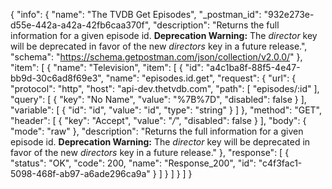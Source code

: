 {
  "info": {
    "name": "The TVDB Get Episodes",
    "_postman_id": "932e273e-d55e-442a-a42a-42fb6caa370f",
    "description": "Returns the full information for a given episode id. __Deprecation Warning:__ The _director_ key will be deprecated in favor of the new _directors_ key in a future release.",
    "schema": "https://schema.getpostman.com/json/collection/v2.0.0/"
  },
  "item": [
    {
      "name": "Television",
      "item": [
        {
          "id": "a4c1ba8f-88f5-4e47-bb9d-30c6ad8f69e3",
          "name": "episodes.id.get",
          "request": {
            "url": {
              "protocol": "http",
              "host": "api-dev.thetvdb.com",
              "path": [
                "episodes/:id"
              ],
              "query": [
                {
                  "key": "No Name",
                  "value": "%7B%7D",
                  "disabled": false
                }
              ],
              "variable": [
                {
                  "id": "id",
                  "value": "id",
                  "type": "string"
                }
              ]
            },
            "method": "GET",
            "header": [
              {
                "key": "Accept",
                "value": "*/*",
                "disabled": false
              }
            ],
            "body": {
              "mode": "raw"
            },
            "description": "Returns the full information for a given episode id. __Deprecation Warning:__ The _director_ key will be deprecated in favor of the new _directors_ key in a future release."
          },
          "response": [
            {
              "status": "OK",
              "code": 200,
              "name": "Response_200",
              "id": "c4f3fac1-5098-468f-ab97-a6ade296ca9a"
            }
          ]
        }
      ]
    }
  ]
}